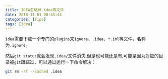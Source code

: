 ```yaml
---
title: IDEA忽略掉.idea等文件
date: 2018-11-01 00:43:44
categories: [Tips]
tags: [idea]
---
```


`idea`需要下载一个专门的`plugins`来`ignore`、`.idea`、`*.iml`等文件，名称为``.ignore``。

然后`git status`就会发现`.idea/`文件消失,但是也可能还是有,可能是因为对应的目录被`git`跟踪过，可以通过运行一下命令解决：
```bash
git rm -rf --cached .idea
```

